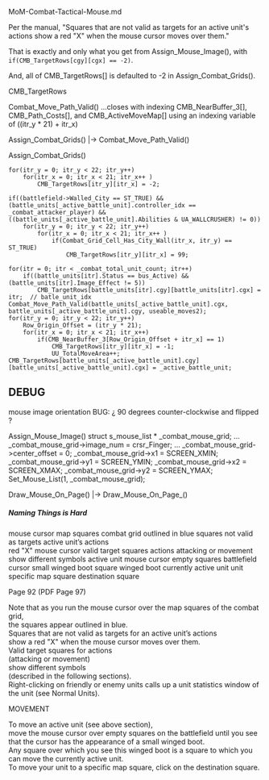 MoM-Combat-Tactical-Mouse.md



Per the manual, "Squares that are not valid as targets for an active unit's actions show a red "X" when the mouse cursor moves over them."

That is exactly and only what you get from Assign_Mouse_Image(), with `if(CMB_TargetRows[cgy][cgx] == -2)`.

And, all of CMB_TargetRows[] is defaulted to -2 in Assign_Combat_Grids().

CMB_TargetRows




Combat_Move_Path_Valid()
...closes with indexing CMB_NearBuffer_3[], CMB_Path_Costs[], and CMB_ActiveMoveMap[] using an indexing variable of ((itr_y * 21) + itr_x)



Assign_Combat_Grids()
    |-> Combat_Move_Path_Valid()


Assign_Combat_Grids()

    for(itr_y = 0; itr_y < 22; itr_y++)
        for(itr_x = 0; itr_x < 21; itr_x++ )
            CMB_TargetRows[itr_y][itr_x] = -2;

    if((battlefield->Walled_City == ST_TRUE) && (battle_units[_active_battle_unit].controller_idx == _combat_attacker_player) && ((battle_units[_active_battle_unit].Abilities & UA_WALLCRUSHER) != 0))
        for(itr_y = 0; itr_y < 22; itr_y++)
            for(itr_x = 0; itr_x < 21; itr_x++ )
                if(Combat_Grid_Cell_Has_City_Wall(itr_x, itr_y) == ST_TRUE)
                    CMB_TargetRows[itr_y][itr_x] = 99;

    for(itr = 0; itr < _combat_total_unit_count; itr++)
        if((battle_units[itr].Status == bus_Active) && (battle_units[itr].Image_Effect != 5))
            CMB_TargetRows[battle_units[itr].cgy][battle_units[itr].cgx] = itr;  // batle_unit_idx
    Combat_Move_Path_Valid(battle_units[_active_battle_unit].cgx, battle_units[_active_battle_unit].cgy, useable_moves2);
    for(itr_y = 0; itr_y < 22; itr_y++)
        Row_Origin_Offset = (itr_y * 21);
        for(itr_x = 0; itr_x < 21; itr_x++)
            if(CMB_NearBuffer_3[Row_Origin_Offset + itr_x] == 1)
                CMB_TargetRows[itr_y][itr_x] = -1;
                UU_TotalMoveArea++;
    CMB_TargetRows[battle_units[_active_battle_unit].cgy][battle_units[_active_battle_unit].cgx] = _active_battle_unit;



## DEBUG

mouse image orientation
BUG: ¿ 90 degrees counter-clockwise and flipped ?

Assign_Mouse_Image()
    struct s_mouse_list * _combat_mouse_grid;
    ...
    _combat_mouse_grid->image_num = crsr_Finger;
    ...
    _combat_mouse_grid->center_offset = 0;
    _combat_mouse_grid->x1 = SCREEN_XMIN;
    _combat_mouse_grid->y1 = SCREEN_YMIN;
    _combat_mouse_grid->x2 = SCREEN_XMAX;
    _combat_mouse_grid->y2 = SCREEN_YMAX;
    Set_Mouse_List(1, _combat_mouse_grid);

Draw_Mouse_On_Page()
    |-> Draw_Mouse_On_Page_()








##### Naming Things is Hard

mouse cursor
map squares
combat grid
outlined in blue
squares
not valid as targets
active unit’s actions  
red "X"
mouse cursor
valid target squares
actions
attacking or movement
show different symbols
active unit
mouse cursor
empty squares
battlefield
cursor
small winged boot
square
winged boot
currently active unit
unit
specific map square
destination square



Page 92  (PDF Page 97)

Note that as you run the mouse cursor over the map squares of the combat grid,  
  the squares appear outlined in blue.  
Squares that are not valid as targets 
  for an active unit’s actions  
  show a red "X" when the mouse cursor moves over them.  
Valid target squares for actions  
  (attacking or movement)  
  show different symbols  
  (described in the following sections).  
Right-clicking on friendly or enemy units calls up a unit statistics window of the unit (see Normal Units).  

MOVEMENT

To move an active unit (see above section),  
move the mouse cursor over empty squares on the battlefield until you see that the cursor has the appearance of a small winged boot.  
Any square over which you see this winged boot is a square to which you can move the currently active unit.  
To move your unit to a specific map square, click on the destination square.
